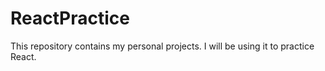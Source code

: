 # ReactPractice
This repository contains my personal projects. I will be using it to practice React.

